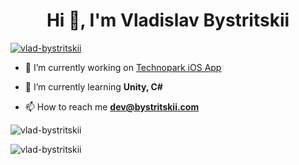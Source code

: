 <h1 align="center">Hi 👋, I'm Vladislav Bystritskii</h1>
<p align="left"> <a href="https://github.com/ryo-ma/github-profile-trophy"><img src="https://github-profile-trophy.vercel.app/?username=vlad-bystritskii" alt="vlad-bystritskii" /></a> </p>

- 🔭 I’m currently working on [Technopark iOS App](https://apps.apple.com/ru/app/%D1%82%D0%B5%D1%85%D0%BD%D0%BE%D0%BF%D0%B0%D1%80%D0%BA/id1539644409)

- 🌱 I’m currently learning **Unity, C#**

- 📫 How to reach me **dev@bystritskii.com**

<p><img align="center" src="https://github-readme-stats.vercel.app/api/top-langs?username=vlad-bystritskii&show_icons=true&theme=dark&locale=en&layout=compact" alt="vlad-bystritskii" /></p>

<p><img align="center" src="https://github-readme-streak-stats.herokuapp.com/?user=vlad-bystritskii&theme=dark" alt="vlad-bystritskii" /></p>
